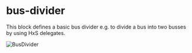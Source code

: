 # bus-divider

This block defines a basic bus divider e.g. to divide a bus into two busses by using HxS delegates.

![BusDivider](https://github.com/eccelerators/bus-divider/assets/124497409/0e7ada3a-17b4-43d8-b0cd-371233a08f6e)
